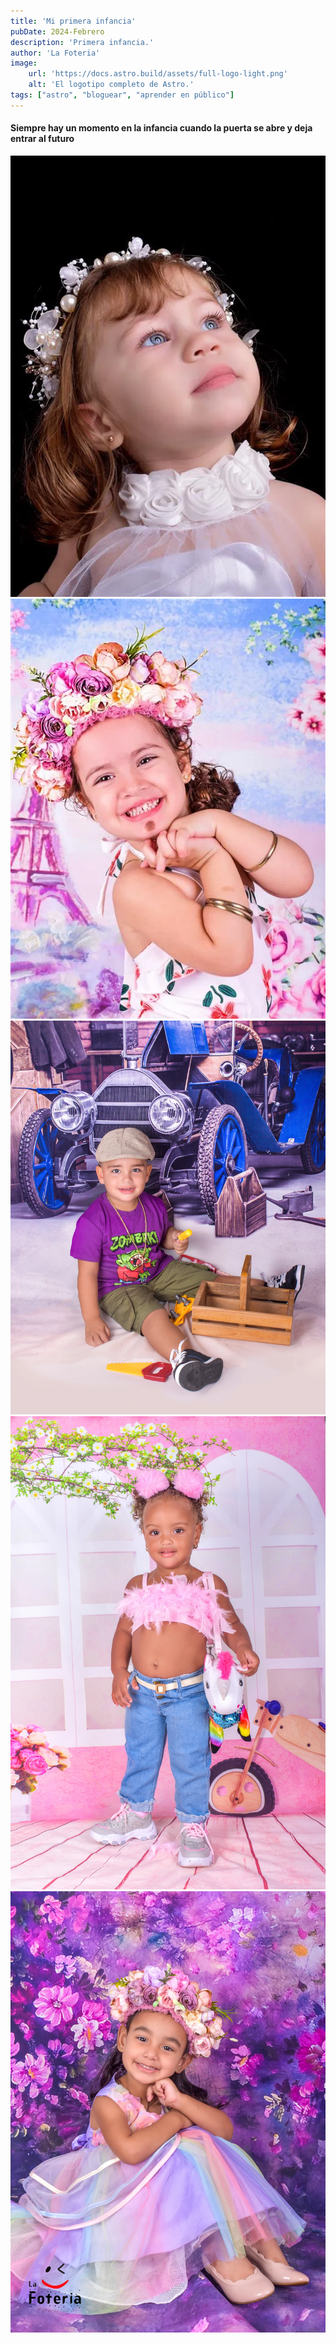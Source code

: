 ```yaml
---
title: 'Mi primera infancia'
pubDate: 2024-Febrero
description: 'Primera infancia.'
author: 'La Foteria'
image:
    url: 'https://docs.astro.build/assets/full-logo-light.png'
    alt: 'El logotipo completo de Astro.'
tags: ["astro", "bloguear", "aprender en público"]
---
```




#### Siempre hay un momento en la infancia cuando la puerta se abre y deja entrar al futuro

![Infancia][path]
![Infancia][path2]
![Infancia][path3]
![Infancia][path4]
![Infancia][path5]

[path]: ../../../assets/infancia/01.webp
[path2]: ../../../assets/infancia/02.webp
[path3]: ../../../assets/infancia/03.webp
[path4]: ../../../assets/infancia/04.webp
[path5]: ../../../assets/infancia/05.webp
